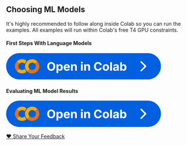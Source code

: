 ## Choosing ML Models

<p>It's highly recommended to follow along inside Colab so you can run the examples. All examples will run within Colab's free T4 GPU constraints.</p>

#### First Steps With Language Models 
<p><a href="https://colab.research.google.com/gist/skyfallsin/58457dd4c9f6b8c6aad4604fdefa1f37/ai-guide-pick-a-model-test-a-model.ipynb"><img alt="Open this Notebook in Colab" class="btn-colab hover:[filter:saturate(1.5)]" id='colab-model-selection' src="/img/ai/ui/colab.png" target='_blank' rel='noopener noreferrer' /></a></p>

<script src="https://gist.github.com/skyfallsin/58457dd4c9f6b8c6aad4604fdefa1f37.js"></script>

#### Evaluating ML Model Results
<p><a href="https://colab.research.google.com/gist/skyfallsin/7f11871fba50f2b50b5f361e4b43d114/ai-guide-evaluate-ml-results.ipynb"><img alt="Open this Notebook in Colab" class="btn-colab hover:[filter:saturate(1.5)]" id='colab-model-selection' src="/img/ai/ui/colab.png" target='_blank' rel='noopener noreferrer' /></a></p>
<script src="https://gist.github.com/skyfallsin/7f11871fba50f2b50b5f361e4b43d114.js"></script>

<div class="text-right mt-10">
    <a class="button-next-page" href="https://forms.gle/eYJ2s6avtCBXMUQH9">❤️ Share Your Feedback</a>
</div>

